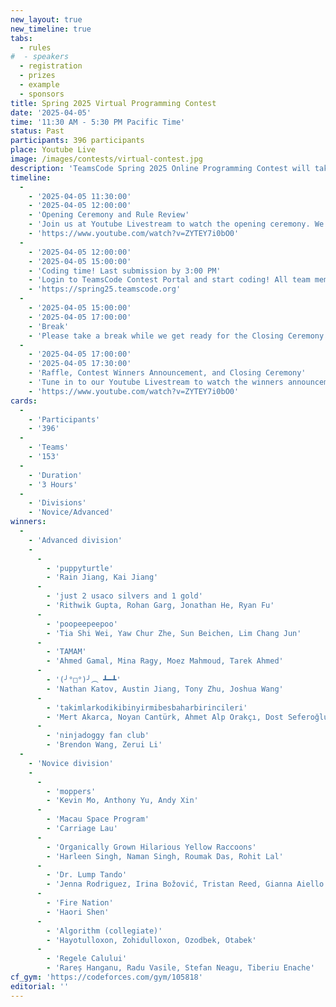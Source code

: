 ```yaml
---
new_layout: true
new_timeline: true
tabs:
  - rules
#  - speakers
  - registration
  - prizes
  - example
  - sponsors
title: Spring 2025 Virtual Programming Contest
date: '2025-04-05'
time: '11:30 AM - 5:30 PM Pacific Time'
status: Past 
participants: 396 participants
place: Youtube Live
image: /images/contests/virtual-contest.jpg
description: 'TeamsCode Spring 2025 Online Programming Contest will take place on Saturday, April 5th, from 11:30 AM to 5:30 PM (Pacific Time) through a Youtube livestream! Computer science students are welcomed to join this competitive programming experience! Teams of up to 4 students will spend 3 hours solving interesting algorithmic problems. There will be two divisions: Novice and Advanced. Prizes will be given out, including placement awards, raffle prizes, and more! Only pre-college participants are eligible for prizes.'
timeline:
  -
    - '2025-04-05 11:30:00'
    - '2025-04-05 12:00:00'
    - 'Opening Ceremony and Rule Review'
    - 'Join us at Youtube Livestream to watch the opening ceremony. We will also be going over the rules of the contest.'
    - 'https://www.youtube.com/watch?v=ZYTEY7i0bO0'
  -
    - '2025-04-05 12:00:00'
    - '2025-04-05 15:00:00'
    - 'Coding time! Last submission by 3:00 PM'
    - 'Login to TeamsCode Contest Portal and start coding! All team members can submit solutions and get instant feedbacks until 3:00 PM.'
    - 'https://spring25.teamscode.org'
  -
    - '2025-04-05 15:00:00'
    - '2025-04-05 17:00:00'
    - 'Break'
    - 'Please take a break while we get ready for the Closing Ceremony.'
  -
    - '2025-04-05 17:00:00'
    - '2025-04-05 17:30:00'
    - 'Raffle, Contest Winners Announcement, and Closing Ceremony'
    - 'Tune in to our Youtube Livestream to watch the winners announcement, raffle, and our final closing ceremony.'
    - 'https://www.youtube.com/watch?v=ZYTEY7i0bO0'
cards:
  -
    - 'Participants'
    - '396'
  -
    - 'Teams'
    - '153'
  -
    - 'Duration'
    - '3 Hours'
  -
    - 'Divisions'
    - 'Novice/Advanced'
winners:
  -
    - 'Advanced division'
    -
      -
        - 'puppyturtle'
        - 'Rain Jiang, Kai Jiang'
      -
        - 'just 2 usaco silvers and 1 gold'
        - 'Rithwik Gupta, Rohan Garg, Jonathan He, Ryan Fu'
      -
        - 'poopeepeepoo'
        - 'Tia Shi Wei, Yaw Chur Zhe, Sun Beichen, Lim Chang Jun'
      -
        - 'TAMAM'
        - 'Ahmed Gamal, Mina Ragy, Moez Mahmoud, Tarek Ahmed'
      -
        - '(╯°□°)╯︵ ┻━┻'
        - 'Nathan Katov, Austin Jiang, Tony Zhu, Joshua Wang'
      -
        - 'takimlarkodikibinyirmibesbaharbirincileri'
        - 'Mert Akarca, Noyan Cantürk, Ahmet Alp Orakçı, Dost Seferoğlu'
      -
        - 'ninjadoggy fan club'
        - 'Brendon Wang, Zerui Li'
  -
    - 'Novice division'
    -
      -
        - 'moppers'
        - 'Kevin Mo, Anthony Yu, Andy Xin'
      -
        - 'Macau Space Program' 
        - 'Carriage Lau'
      -
        - 'Organically Grown Hilarious Yellow Raccoons'
        - 'Harleen Singh, Naman Singh, Roumak Das, Rohit Lal'
      -
        - 'Dr. Lump Tando'
        - 'Jenna Rodriguez, Irina Božović, Tristan Reed, Gianna Aiello'
      -
        - 'Fire Nation'
        - 'Haori Shen'
      - 
        - 'Algorithm (collegiate)'
        - 'Hayotulloxon, Zohidulloxon, Ozodbek, Otabek'
      - 
        - 'Regele Calului'
        - 'Rareș Hanganu, Radu Vasile, Stefan Neagu, Tiberiu Enache'
cf_gym: 'https://codeforces.com/gym/105818'
editorial: ''
---
```

